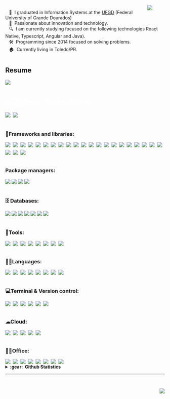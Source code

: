 <!-- <div align="center">
   <img src="https://github.com/leokazuyukinagatani/leokazuyukinagatani/blob/main/images/hello-coders.gif" href="https://github.com/leokazuyukinagatani" alt="Hello Coders" width="550"/>

</div>

<!-- <table align="right">
   <tr><td><strong>Change Language</strong></td></tr>
  
   <tr><td align="center"> <a href="README_pt.md"><img src="https://img.shields.io/badge/portuguese-009c3b?style=for-the-badge&logoColor=white" /></a></td></tr>
     
</table> -->


<img src="https://media.giphy.com/media/VgCDAzcKvsR6OM0uWg/giphy.gif" width="55" align="right">
<!-- <img src="https://github.com/leokazuyukinagatani/leokazuyukinagatani/blob/main/images/about-me.gif" width="150"> -->


&nbsp;&nbsp;&nbsp;🚀 &nbsp;I graduated in Information Systems at the [UFGD](https://portal.ufgd.edu.br/cursos/sistemas_informacao/index) (Federal University of Grande Dourados) \
&nbsp;&nbsp;&nbsp;🌱 &nbsp;Passionate about innovation and technology.\
&nbsp;&nbsp;&nbsp;🔍 &nbsp;I am currently studying focused on the following technologies React Native, Typescript, Angular and Java).\
&nbsp;&nbsp;&nbsp;🛠 &nbsp;Programming since 2014 focused on solving problems.\
&nbsp;&nbsp;&nbsp;🏠 &nbsp;Currently living in Toledo/PR.

#
<h2>Resume</h2>
<a href="https://drive.google.com/uc?id=1sA4jBDajKsj15B4giJp1sHOHJZm0Erzi&export=download" download>
  <img src="https://img.shields.io/badge/download-resume-%23D14836.svg?&style=for-the-badge&logo=resume&logoColor=white" />
</a>

#

<img src="https://github.com/leokazuyukinagatani/leokazuyukinagatani/blob/main/images/connect-with-me.gif" width="275">

<p align="left" style="display: flex; max-width: 100vw; gap:8px;">
    <a href="mailto:leokazuyukinagatani@gmail.com?subject=Olá%20Kazuyuki%20Nagatani"><img src="https://img.shields.io/badge/gmail-%23D14836.svg?&style=for-the-badge&logo=gmail&logoColor=white" /></a>
<!--     <a href="https://www.facebook.com/leokazuyuki.nagatani"><img src="https://img.shields.io/badge/facebook-%233B5998.svg?&style=for-the-badge&logo=facebook&logoColor=white" /></a> -->
    <a href="https://www.linkedin.com/in/leo-kazuyuki-nagatani-637780165"><img src="https://img.shields.io/badge/linkedin-%230077B5.svg?&style=for-the-badge&logo=linkedin&logoColor=white" /></a>
<!--     <a href="https://www.freecodecamp.org/leokazuyukinagatani"><img src="https://img.shields.io/badge/free%20code%20camp-27273D?style=for-the-badge&logo=freecodecamp&logoColor=white" /></a> -->
<!--     <a href="https://app.rocketseat.com.br/me/leo-kazuyuki-nagatani-1567323289"><img src="https://img.shields.io/badge/rocketseat-8257e5?style=for-the-badge&logoColor=white" /></a> -->
</p>

#

### 🚀Frameworks and libraries:

<div style="display:flex; max-width: 100vw; flex-wrap:wrap; gap:8px;">
  <img src="https://img.shields.io/badge/React-20232A?style=for-the-badge&logo=react&logoColor=61DAFB">
  <img src="https://img.shields.io/badge/ReactNative-20232A?style=for-the-badge&logo=react&logoColor=61DAFB">
  <img src="https://img.shields.io/badge/ReactPaper-20232A?style=for-the-badge&logo=react&logoColor=61DAFB">
  <img src="https://img.shields.io/badge/Nativebase-20232A?style=for-the-badge&logo=react&logoColor=61DAFB">
  <img src="https://img.shields.io/badge/glueUI-20232A?style=for-the-badge&logo=react&logoColor=61DAFB">
  <img src="https://img.shields.io/badge/ReactHookForm-EC5990?style=for-the-badge&logo=reacthookform&logoColor=61DAFB">
  <img src="https://img.shields.io/badge/zod-3E67B1?style=for-the-badge&logo=zod&logoColor=61DAFB">
  <img src="https://img.shields.io/badge/yup-3E67B1?style=for-the-badge&logo=yup&logoColor=61DAFB">
  <img src="https://img.shields.io/badge/joi-3E67B1?style=for-the-badge&logo=joi&logoColor=61DAFB">
  <img src="https://img.shields.io/badge/jest-C21325?style=for-the-badge&logo=jest&logoColor=white">
  <img src="https://img.shields.io/badge/vue-4FC08D?style=for-the-badge&logo=vuedotjs&logoColor=white">
  <img src="https://img.shields.io/badge/Angular-DD0031?style=for-the-badge&logo=angular&logoColor=white">
   <img src="https://img.shields.io/badge/Angular Material-DD0031?style=for-the-badge&logo=angular&logoColor=white">
  <img src="https://img.shields.io/badge/mui-007FFF?style=for-the-badge&logo=mui&logoColor=white">
  <img src="https://img.shields.io/badge/Vite-B73BFE?style=for-the-badge&logo=vite&logoColor=FFD62E">
  <img src="https://img.shields.io/badge/Tailwind_CSS-38B2AC?style=for-the-badge&logo=tailwind-css&logoColor=white">
  <img src="https://img.shields.io/badge/Styled_Components-DB7093?style=for-the-badge&logo=styledcomponents&logoColor=white">
   <img src="https://img.shields.io/badge/sass-bb6699?style=for-the-badge&logo=sass&logoColor=white">
  <img src="https://img.shields.io/badge/JWT-000000?style=for-the-badge&logo=JSON%20web%20tokens&logoColor=white">
  
  <img src="https://img.shields.io/badge/Node.js-339933?style=for-the-badge&logo=nodedotjs&logoColor=white">
  <img src="https://img.shields.io/badge/Expo-000020?style=for-the-badge&logo=npm&logoColor=white">

  <img src="https://img.shields.io/badge/Prisma-2D3748?style=for-the-badge&logo=prisma&logoColor=white">
  <img src="https://img.shields.io/badge/Bootstrap-7952B3?style=for-the-badge&logo=bootstrap&logoColor=white">

  <img src="https://img.shields.io/badge/Radix-2?style=for-the-badge">

</div>

#

### Package managers:

<div>
  <img src="https://img.shields.io/badge/Npm-CB3837?style=for-the-badge&logo=npm&logoColor=white">
  <img src="https://img.shields.io/badge/Yarn-2C8EBB?style=for-the-badge&logo=yarn&logoColor=white">
  <img src="https://img.shields.io/badge/PNPM-CB3837?style=for-the-badge&logo=pnpm&logoColor=white">
  <img src="https://img.shields.io/badge/maven-C71A36?style=for-the-badge&logo=apachemaven&logoColor=white">

</div>

#

### 🗄 Databases:

<div>
<img src="https://img.shields.io/badge/SQLite-003B57?style=for-the-badge&logo=sqlite&logoColor=white">
<img src="https://img.shields.io/badge/mysql-4479A1?style=for-the-badge&logo=sqlite&logoColor=white">
<img src="https://img.shields.io/badge/postgresql-4169E1?style=for-the-badge&logo=postgresql&logoColor=white">
<img src="https://img.shields.io/badge/realm-39477F?style=for-the-badge&logo=realm&logoColor=white">
<img src="https://img.shields.io/badge/firebase-FFCA28?style=for-the-badge&logo=firebase&logoColor=white">
<img src="https://img.shields.io/badge/oracle-F80000?style=for-the-badge&logo=oracle&logoColor=white">
 <img src="https://img.shields.io/badge/WatermelonDB-2?style=for-the-badge">

</div>

#

### 🧰Tools:

<div style="display:flex; max-width: 100vw; flex-wrap:wrap; gap:8px;">
  <img src="https://img.shields.io/badge/Insomnia-5849be?style=for-the-badge&logo=Insomnia&logoColor=white">
  <img src="https://img.shields.io/badge/Beekeeper-ffff00?style=for-the-badge&logo=beekeeper&logoColor=white">
  <img src="https://img.shields.io/badge/DBeaver-ffff00?style=for-the-badge&logo=dbeaver&logoColor=white">
  <img src="https://img.shields.io/badge/Postman-FF6C37?style=for-the-badge&logo=postman&logoColor=white">
  <img src="https://img.shields.io/badge/figma-F24E1E?style=for-the-badge&logo=figma&logoColor=white">
  <img src="https://img.shields.io/badge/visual%20studio%20code-5C2D91?style=for-the-badge&logo=visualstudiocode&logoColor=white">
  <img src="https://img.shields.io/badge/eclipse%20IDE-2C2255?style=for-the-badge&logo=eclipseide&logoColor=white">
  <img src="https://img.shields.io/badge/netbeans%20IDE-1B6AC6?style=for-the-badge&logo=apachenetbeanside&logoColor=white">
</div>

#

### 👨‍💻Languages:

<div style="display:flex; flex-wrap: wrap; gap:8px;">
  <img src="https://img.shields.io/badge/HTML5-E34F26?style=for-the-badge&logo=html5&logoColor=white">
  <img src="https://img.shields.io/badge/CSS3-1572B6?style=for-the-badge&logo=css3&logoColor=white">
  <img src="https://img.shields.io/badge/JavaScript-323330?style=for-the-badge&logo=javascript&logoColor=F7DF1E">
  <img src="https://img.shields.io/badge/json-5E5C5C?style=for-the-badge&logo=json&logoColor=white">
  <img src="https://img.shields.io/badge/TypeScript-FFFFFF?style=for-the-badge&logo=typescript&logoColor=black">
  <img src="https://img.shields.io/badge/Java-red?style=for-the-badge&logo=java&logoColor=black">
  <img src="https://img.shields.io/badge/python-3776AB?style=for-the-badge&logo=python&logoColor=white">
   <img src="https://img.shields.io/badge/c-3776AB?style=for-the-badge&logo=c&logoColor=white">

</div>

#

### 💻Terminal & Version control:

<div style="display:flex; flex-wrap: wrap; gap:8px;">
  <img src="https://img.shields.io/badge/GIT-E44C30?style=for-the-badge&logo=git&logoColor=white">
  <img src="https://img.shields.io/badge/linux%20terminal-4D4D4D?style=for-the-badge&logo=windows%20terminal&logoColor=white">
  <img src="https://img.shields.io/badge/Git%20Kraken-179287?style=for-the-badge&logo=gitkraken&logoColor=white">
  <img src="https://img.shields.io/badge/GitHub-181717?style=for-the-badge&logo=github&logoColor=white">
  <img src="https://img.shields.io/badge/GitHub_Actions-2088FF?style=for-the-badge&logo=githubactions&logoColor=white">
  <img src="https://img.shields.io/badge/GitLab-FC6D26?style=for-the-badge&logo=gitlab&logoColor=white">

</div>

#

### ☁Cloud:

<div style="display:flex; flex-wrap: wrap; gap:8px;">
  <img src="https://img.shields.io/badge/Vercel-000000?style=for-the-badge&logo=vercel&logoColor=white">
  <img src="https://img.shields.io/badge/Netlify-00C7B7?style=for-the-badge&logo=netlify&logoColor=white">
  <img src="https://img.shields.io/badge/Render-46E3B7?style=for-the-badge&logo=render&logoColor=white">
  <img src="https://img.shields.io/badge/Github_Pages-222222?style=for-the-badge&logo=githubpages&logoColor=white">
    <img src="https://img.shields.io/badge/heroku-430098?style=for-the-badge&logo=heroku&logoColor=white">
</div>

#

### 👨‍💻Office:

<div style="display:flex; flex-wrap: wrap; gap:8px;">
  <img src="https://img.shields.io/badge/Trello-0052CC?style=for-the-badge&logo=trello&logoColor=white">
  <img src="https://img.shields.io/badge/Notion-000000?style=for-the-badge&logo=notion&logoColor=white">
  <img src="https://img.shields.io/badge/Jira-0052CC?style=for-the-badge&logo=jira&logoColor=white">
  <img src="https://img.shields.io/badge/Rocket.chat-F5455C?style=for-the-badge&logo=rocketdotchat&logoColor=white">
  <img src="https://img.shields.io/badge/miro-050038?style=for-the-badge&logo=miro&logoColor=white">
  <img src="https://img.shields.io/badge/canva-0052CC?style=for-the-badge&logo=canva&logoColor=white">
   <img src="https://img.shields.io/badge/Microsoft%20Teams-6264A7?style=for-the-badge&logo=microsoftteams&logoColor=white">
     <img src="https://img.shields.io/badge/Discord-0865F2?style=for-the-badge&logo=discord&logoColor=white">
</div>

<details>
  <summary><b>:gear: &nbsp;Github Statistics</b></summary>
  <br/>
    <p align="center">
        <img height="137px" src="https://github-readme-streak-stats.herokuapp.com/?user=leokazuyukinagatani&theme=prussian&show_icons=true" />
    </p>
    <p align="center">
        <img height="137px" src="https://github-readme-stats.vercel.app/api?username=leokazuyukinagatani&theme=prussian&show_icons=true"/>
       <img height="137px" src="https://github-readme-stats.vercel.app/api/top-langs/?username=leokazuyukinagatani&theme=prussian&show_icons=true" />
    </p>
</details>

<hr/>
<br/>

<p align="right">
   <img src="https://komarev.com/ghpvc/?username=leokazuyukinagatani&style=plastic&label=Views"/>
</p>
